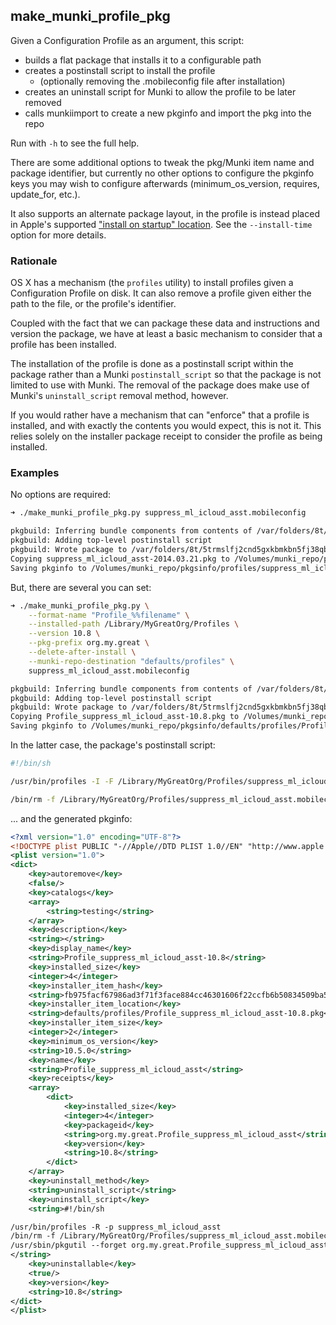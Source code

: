 ## make_munki_profile_pkg

Given a Configuration Profile as an argument, this script:
- builds a flat package that installs it to a configurable path
- creates a postinstall script to install the profile
  - (optionally removing the .mobileconfig file after installation)
- creates an uninstall script for Munki to allow the profile to be
  later removed
- calls munkiimport to create a new pkginfo and import the pkg into
  the repo

Run with `-h` to see the full help.

There are some additional options to tweak the pkg/Munki item name and package identifier, but currently no other options to configure the pkginfo keys you may wish to configure afterwards (minimum_os_version, requires, update_for, etc.).

It also supports an alternate package layout, in the profile is instead placed in Apple's supported ["install on startup" location](http://www.318.com/2013/10/enroll-existing-10-8-machines-in-profile-manager-or-another-mdm-using-apple-remote-desktop). See the `--install-time` option for more details.


### Rationale

OS X has a mechanism (the `profiles` utility) to install profiles given a Configuration Profile on disk. It can also remove a profile given either the path to the file, or the profile's identifier.

Coupled with the fact that we can package these data and instructions and version the package, we have at least a basic mechanism to consider that a profile has been installed.

The installation of the profile is done as a postinstall script within the package rather than a Munki `postinstall_script` so that the package is not limited to use with Munki. The removal of the package does make use of Munki's `uninstall_script` removal method, however.

If you would rather have a mechanism that can "enforce" that a profile is installed, and with exactly the contents you would expect, this is not it. This relies solely on the installer package receipt to consider the profile as being installed.

### Examples

No options are required:

```bash
➜ ./make_munki_profile_pkg.py suppress_ml_icloud_asst.mobileconfig

pkgbuild: Inferring bundle components from contents of /var/folders/8t/5trmslfj2cnd5gxkbmkbn5fj38qb2l/T/tmpsgtSN2
pkgbuild: Adding top-level postinstall script
pkgbuild: Wrote package to /var/folders/8t/5trmslfj2cnd5gxkbmkbn5fj38qb2l/T/tmpVNbN1Z/suppress_ml_icloud_asst-2014.03.21.pkg
Copying suppress_ml_icloud_asst-2014.03.21.pkg to /Volumes/munki_repo/pkgs/profiles/suppress_ml_icloud_asst-2014.03.21.pkg...
Saving pkginfo to /Volumes/munki_repo/pkgsinfo/profiles/suppress_ml_icloud_asst-2014.03.21.plist...
```

But, there are several you can set:

```bash
➜ ./make_munki_profile_pkg.py \
    --format-name "Profile_%%filename" \
    --installed-path /Library/MyGreatOrg/Profiles \
    --version 10.8 \
    --pkg-prefix org.my.great \
    --delete-after-install \
    --munki-repo-destination "defaults/profiles" \
    suppress_ml_icloud_asst.mobileconfig

pkgbuild: Inferring bundle components from contents of /var/folders/8t/5trmslfj2cnd5gxkbmkbn5fj38qb2l/T/tmpdhHNxn
pkgbuild: Adding top-level postinstall script
pkgbuild: Wrote package to /var/folders/8t/5trmslfj2cnd5gxkbmkbn5fj38qb2l/T/tmpw2N1dL/Profile_suppress_ml_icloud_asst-10.8.pkg
Copying Profile_suppress_ml_icloud_asst-10.8.pkg to /Volumes/munki_repo/pkgs/defaults/profiles/Profile_suppress_ml_icloud_asst-10.8.pkg...
Saving pkginfo to /Volumes/munki_repo/pkgsinfo/defaults/profiles/Profile_suppress_ml_icloud_asst-10.8.plist...
```

In the latter case, the package's postinstall script:

```bash
#!/bin/sh

/usr/bin/profiles -I -F /Library/MyGreatOrg/Profiles/suppress_ml_icloud_asst.mobileconfig

/bin/rm -f /Library/MyGreatOrg/Profiles/suppress_ml_icloud_asst.mobileconfig
```


... and the generated pkginfo:

```xml
<?xml version="1.0" encoding="UTF-8"?>
<!DOCTYPE plist PUBLIC "-//Apple//DTD PLIST 1.0//EN" "http://www.apple.com/DTDs/PropertyList-1.0.dtd">
<plist version="1.0">
<dict>
    <key>autoremove</key>
    <false/>
    <key>catalogs</key>
    <array>
        <string>testing</string>
    </array>
    <key>description</key>
    <string></string>
    <key>display_name</key>
    <string>Profile_suppress_ml_icloud_asst-10.8</string>
    <key>installed_size</key>
    <integer>4</integer>
    <key>installer_item_hash</key>
    <string>fb975facf67986ad3f71f3face884cc46301606f22ccfb6b50834509ba507215</string>
    <key>installer_item_location</key>
    <string>defaults/profiles/Profile_suppress_ml_icloud_asst-10.8.pkg</string>
    <key>installer_item_size</key>
    <integer>2</integer>
    <key>minimum_os_version</key>
    <string>10.5.0</string>
    <key>name</key>
    <string>Profile_suppress_ml_icloud_asst</string>
    <key>receipts</key>
    <array>
        <dict>
            <key>installed_size</key>
            <integer>4</integer>
            <key>packageid</key>
            <string>org.my.great.Profile_suppress_ml_icloud_asst</string>
            <key>version</key>
            <string>10.8</string>
        </dict>
    </array>
    <key>uninstall_method</key>
    <string>uninstall_script</string>
    <key>uninstall_script</key>
    <string>#!/bin/sh

/usr/bin/profiles -R -p suppress_ml_icloud_asst
/bin/rm -f /Library/MyGreatOrg/Profiles/suppress_ml_icloud_asst.mobileconfig
/usr/sbin/pkgutil --forget org.my.great.Profile_suppress_ml_icloud_asst
</string>
    <key>uninstallable</key>
    <true/>
    <key>version</key>
    <string>10.8</string>
</dict>
</plist>
```

